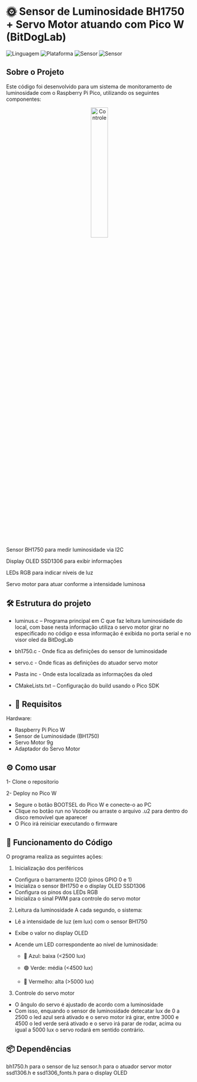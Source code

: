 # 🌞 Sensor de Luminosidade BH1750 + Servo Motor atuando com Pico W (BitDogLab)
![Linguagem](https://img.shields.io/badge/Linguagem-C-blue.svg)
![Plataforma](https://img.shields.io/badge/Plataforma-Raspberry%20Pi%20Pico-purple.svg)
![Sensor](https://img.shields.io/badge/Sensor-BH1750-yellow.svg)
![Sensor](https://img.shields.io/badge/Servo-Motor-green.svg)

## Sobre o Projeto
Este código foi desenvolvido para um sistema de monitoramento de luminosidade com o Raspberry Pi Pico, utilizando os seguintes componentes:

<div align="center">
  <img src="img/luminus.jpg "  alt="Controle" width="30%">

</div>

Sensor BH1750 para medir luminosidade via I2C

Display OLED SSD1306 para exibir informações

LEDs RGB para indicar níveis de luz

Servo motor para atuar conforme a intensidade luminosa

## 🛠️ Estrutura do projeto
- luminus.c – Programa principal em C que faz leitura luminosidade do local, com base nesta informação utiliza o servo motor girar no especificado no código e essa informação é exibida no porta serial e no visor oled da BitDogLab
- bh1750.c - Onde fica as definições do sensor de luminosidade
- servo.c - Onde ficas as definições do atuador servo motor
- Pasta inc - Onde esta localizada as informações da oled
- CMakeLists.txt – Configuração do build usando o Pico SDK

- ## 🔌 Requisitos
Hardware:

- Raspberry Pi Pico W
- Sensor de Luminosidade (BH1750)
- Servo Motor 9g
- Adaptador do Servo Motor

## ⚙️ Como usar
1- Clone o repositorio

2- Deploy no Pico W
 - Segure o botão BOOTSEL do Pico W e conecte-o ao PC
 - Clique no botão run no Vscode ou arraste o arquivo .u2 para dentro do disco removível que aparecer
 - O Pico irá reiniciar executando o firmware

## 🔧 Funcionamento do Código
O programa realiza as seguintes ações:

1. Inicialização dos periféricos
- Configura o barramento I2C0 (pinos GPIO 0 e 1)
- Inicializa o sensor BH1750 e o display OLED SSD1306
- Configura os pinos dos LEDs RGB
- Inicializa o sinal PWM para controle do servo motor
  
2. Leitura da luminosidade
A cada segundo, o sistema:

- Lê a intensidade de luz (em lux) com o sensor BH1750
- Exibe o valor no display OLED
- Acende um LED correspondente ao nível de luminosidade:

   * 🔵 Azul: baixa (<2500 lux)

   * 🟢 Verde: média (<4500 lux)

   * 🔴 Vermelho: alta (>5000 lux)

3. Controle do servo motor
- O ângulo do servo é ajustado de acordo com a luminosidade
- Com isso, enquando o sensor de luminosidade detecatar lux de 0 a 2500 o led azul será ativado e o servo motor irá girar, entre 3000 e 4500  o led verde será ativado e o servo irá parar de rodar, acima ou igual a 5000 lux o servo rodará em sentido contrário.

## 📦 Dependências

bh1750.h para o sensor de luz
sensor.h para o atuador servor motor
ssd1306.h e ssd1306_fonts.h para o display OLED
